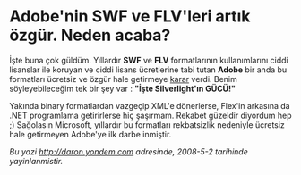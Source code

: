 # Adobe'nin SWF ve FLV'leri artık özgür. Neden acaba?
İşte buna çok güldüm. Yıllardır **SWF** ve **FLV** formatlarının
kullanımlarını ciddi lisanslar ile koruyan ve ciddi lisans ücretlerine
tabi tutan **Adobe** bir anda bu formatları ücretsiz ve özgür hale
getirmeye [karar](http://www.adobe.com/openscreenproject/) verdi. Benim
söyleyebileceğim tek bir şey var : **"İşte Silverlight'ın GÜCÜ!"**

Yakında binary formatlardan vazgeçip XML'e dönerlerse, Flex'in arkasına
da .NET programlama getirirlerse hiç şaşırmam. Rekabet güzeldir diyordum
hep ;) Sağolasın Microsoft, yıllardır bu formatları rekbatsizlik
nedeniyle ücretsiz hale getirmeyen Adobe'ye ilk darbe inmiştir.



*Bu yazi http://daron.yondem.com adresinde, 2008-5-2 tarihinde yayinlanmistir.*
